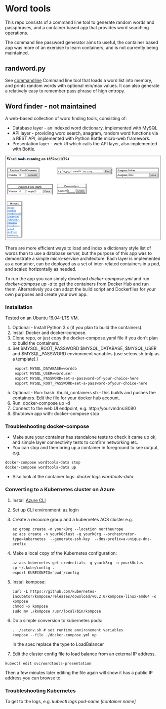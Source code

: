 # Word tools
This repo consists of a command line tool to generate random words and passphrases, and a container based app that provides word searching operations.

The command line password generator aims to useful, the container based app was more of an exercise to learn containers, and is not currently being maintained.

## randword.py
See [commandline](./commandline)
Command line tool that loads a word list into memory, and prints random words with optional min/max values. It can also generate a relatively easy to remember pass phrase of high entropy.

## Word finder - not maintained

A web-based collection of word finding tools, consisting of:
- Database layer - an indexed word dictionary, implemented with MySQL.
- API layer - providing word search, anagram, random word functions via a REST API, implemented with Python Bottle micro-web framework.
- Presentation layer - web UI which calls the API layer, also implemented with Bottle.

![Image of Wordtools web UI](./images/wordtools-ui.png)

There are more efficient ways to load and index a dictionary style list of words than to use a database server, but the purpose of this app was to demonstrate a simple micro-service architecture. Each layer is implemented as a container, can be deployed as a set of inter-related containers in a pod, and scaled horizontally as needed.

To run the app you can simply download _docker-compose.yml_ and run _docker-compose up -d_ to get the containers from Docker Hub and run them. Alternatively you can adapt the build script and Dockerfiles for your own purposes and create your own app.

### Installation

Tested on an Ubuntu 16.04-LTS VM. 

  1. Optional - Install Python 3.x (if you plan to build the containers). 
  2. Install Docker and docker-compose.
  3. Clone repo, or just copy the docker-compose.yaml file if you don't plan to build the containers.
  4. Set $MYSQL_ROOT_PASSWORD $MYSQL_DATABASE, $MYSQL_USER and $MYSQL_PASSWORD environment variables (use setenv.sh.tmlp as a template).\
     ```
      export MYSQL_DATABASE=worddb
      export MYSQL_USER=worduser
      export MYSQL_PASSWORD=set-a-password-of-your-choice-here
      export MYSQL_ROOT_PASSWORD=set-a-password-ofyour-choice-here
     ``` 
  5. Optional - Run: bash ./build_containers.sh - this builds and pushes the containers. Edit the file for your docker hub account.
  6. Run: docker-compose up -d
  7. Connect to the web UI endpoint, e.g. http://yourvmdns:8080
  8. Shutdown app with: docker-compose stop

 ### Troubleshooting docker-compose
 - Make sure your container has standalone tests to check it came up ok, and simple layer connectivity tests to confirm networking etc. 
 - You can stop and then bring up a container in foreground to see output, e.g. 
  ```
  docker-compose wordtools-data stop
  docker-compose wordtools-data up
  ```
- Also look at the container logs: _docker logs wordtools-data_

 ### Converting to a Kubernetes cluster on Azure
1. Install [Azure CLI](https://github.com/Azure/azure-cli)
2. Set up CLI environment: az login
3. Create a resource group and a kubernetes ACS cluster e.g.
   ```
   az group create -n yourk8rg --location northeurope
   az acs create -n yourk8clust -g yourk8rg --orchestrator-type=kubernetes 	--generate-ssh-key  --dns-prefix=a-unique-dns-prefix
   ```
4. Make a local copy of the Kubernetes configuration:
   ```
   az acs kubernetes get-credentials -g yourk8rg -n yourk8clus
   cp ~/.kube/config .
   export KUBECONFIG=`pwd`/config
   ```
5. Install kompose:
   ```
   curl -L https://github.com/kubernetes-incubator/kompose/releases/download/v0.2.0/kompose-linux-amd64 -o kompose
   chmod +x kompose
   sudo mv ./kompose /usr/local/bin/kompose
   ```
6. Do a simple conversion to kubernetes pods:
   ```
   . ./setenv.sh # set runtime environement variables
   kompose --file ./docker-compose.yml up
   ```
   In the spec replace the type to LoadBalancer
 
 7. Edit the cluster config file to load balance from an external IP address.
   ```
   kubectl edit svc/wordtools-presentation
   ```

   Then a few minutes later editing the file again will show it has a public IP address you can browse to.

 ### Troubleshooting Kubernetes
 To get to the logs, e.g. _kubectl logs pod-name [container name]_


 